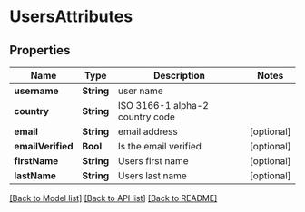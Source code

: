 # UsersAttributes

## Properties
Name | Type | Description | Notes
------------ | ------------- | ------------- | -------------
**username** | **String** | user name | 
**country** | **String** | ISO 3166-1 alpha-2 country code | 
**email** | **String** | email address | [optional] 
**emailVerified** | **Bool** | Is the email verified | [optional] 
**firstName** | **String** | Users first name | [optional] 
**lastName** | **String** | Users last name | [optional] 

[[Back to Model list]](../README.md#documentation-for-models) [[Back to API list]](../README.md#documentation-for-api-endpoints) [[Back to README]](../README.md)



